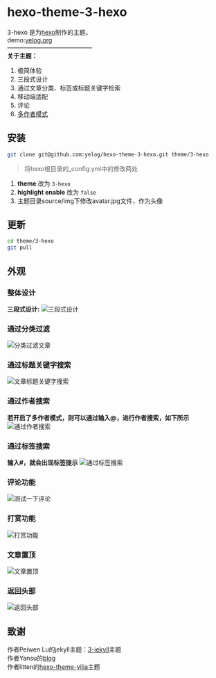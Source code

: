 hexo-theme-3-hexo
================
3-hexo 是为[hexo](https://github.com/tommy351/hexo)制作的主题。  
demo:[yelog.org](http://yelog.org/)  
——————————————  
**关于主题：**

1. 极简体验
2. 三段式设计
3. 通过文章分类、标签或标题关键字检索
4. 移动端适配
5. 评论
6. [多作者模式](http://yelog.org/2017/02/28/3-hexo%E5%A4%9A%E4%BD%9C%E8%80%85%E6%A8%A1%E5%BC%8F/)

## 安装
```bash
git clone git@github.com:yelog/hexo-theme-3-hexo.git theme/3-hexo
```
>将hexo根目录的_config.yml中的修改两处  
1. **theme** 改为 `3-hexo`   
2. **highlight enable** 改为 `false`  
3. 主题目录source/img下修改avatar.jpg文件，作为头像

## 更新
```bash
cd theme/3-hexo
git pull
```
## 外观
### 整体设计
**三段式设计:**
![三段式设计](http://yelog.org/file2017/03/blog-outline.png)
### 通过分类过滤
![分类过滤文章](http://yelog.org/file2017/03/blog-categories.gif)
### 通过标题关键字搜索
![文章标题关键字搜索](http://yelog.org/file2017/03/blog-search-title.gif)
### 通过作者搜索
**若开启了多作者模式，则可以通过输入@，进行作者搜索，如下所示**
![通过作者搜索](http://yelog.org/file2017/03/blog-search-author.gif)
### 通过标签搜索
**输入#，就会出现标签提示**
![通过标签搜索](http://yelog.org/file2017/03/blog-search-tag.gif)
### 评论功能
![测试一下评论](http://yelog.org/file2017/03/blog-comments.gif)
### 打赏功能
![打赏功能](http://yelog.org/file2017/03/blog-dashang.gif)
### 文章置顶
![文章置顶](http://yelog.org/file2017/03/blog-top.png)
### 返回头部
![返回头部](http://yelog.org/file2017/03/blog-top.gif)

## 致谢
 作者Peiwen Lu的jekyll主题：[3-jekyll](https://github.com/P233/3-Jekyll)主题  
 作者Yansu的[blog](http://yansu.org/)  
 作者litten的[hexo-theme-yilia](https://github.com/litten/hexo-theme-yilia)主题

